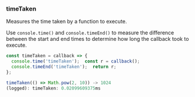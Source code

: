 ### timeTaken

Measures the time taken by a function to execute.

Use `console.time()` and `console.timeEnd()` to measure the difference between the start and end times to determine how long the callback took to execute.

```js
const timeTaken = callback => {
  console.time('timeTaken');  const r = callback();
  console.timeEnd('timeTaken');  return r;
};
```

```js
timeTaken(() => Math.pow(2, 10)) -> 1024
(logged): timeTaken: 0.02099609375ms
```
